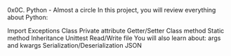 0x0C. Python - Almost a circle
In this project, you will review everything about Python:

Import
Exceptions
Class
Private attribute
Getter/Setter
Class method
Static method
Inheritance
Unittest
Read/Write file
You will also learn about:
args and kwargs
Serialization/Deserialization
JSON
